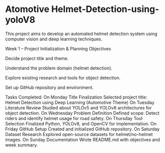 # Atomotive Helmet-Detection-using-yoloV8
This project aims to develop an automated helmet detection system using computer vision and deep learning techniques.

 Week 1 – Project Initialization & Planning
Objectives

Decide project title and theme.

Understand the problem domain (helmet detection).

Explore existing research and tools for object detection.

Set up GitHub repository and environment.

Tasks Completed:
On Monday	Title Finalization	Selected project title: Helmet Detection using Deep Learning (Automotive Theme)
On Tuesday	Literature Review	Studied about YOLOv5 and YOLOv8 architectures for object detection.
On Wednesday	Problem Definition	Defined scope: Detect riders and identify helmet usage for road safety.
On Thursday	Tool Selection	Finalized Python, YOLOv8, and OpenCV for implementation.
On Friday	GitHub Setup	Created and initialized GitHub repository.
On Saturday	Dataset Research	Explored open-source datasets for helmet/no-helmet images.
On Sunday	Documentation	Wrote README.md with objectives and week summary.
